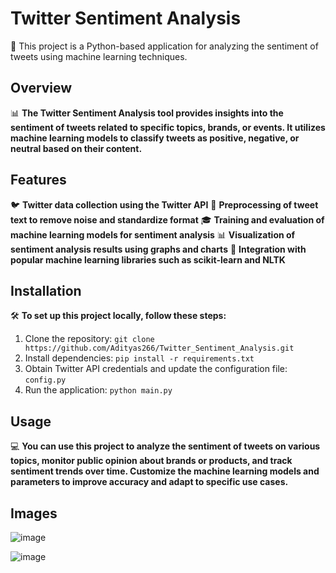 # Twitter Sentiment Analysis

🤖 This project is a Python-based application for analyzing the sentiment of tweets using machine learning techniques.

## Overview

📊 **The Twitter Sentiment Analysis tool provides insights into the sentiment of tweets related to specific topics, brands, or events. It utilizes machine learning models to classify tweets as positive, negative, or neutral based on their content.**

## Features

🐦 **Twitter data collection using the Twitter API**
🧹 **Preprocessing of tweet text to remove noise and standardize format**
🎓 **Training and evaluation of machine learning models for sentiment analysis**
📊 **Visualization of sentiment analysis results using graphs and charts**
🔧 **Integration with popular machine learning libraries such as scikit-learn and NLTK**

## Installation

🛠️ **To set up this project locally, follow these steps:**
1. Clone the repository: `git clone https://github.com/Adityas266/Twitter_Sentiment_Analysis.git`
2. Install dependencies: `pip install -r requirements.txt`
3. Obtain Twitter API credentials and update the configuration file: `config.py`
4. Run the application: `python main.py`

## Usage

💻 **You can use this project to analyze the sentiment of tweets on various topics, monitor public opinion about brands or products, and track sentiment trends over time. Customize the machine learning models and parameters to improve accuracy and adapt to specific use cases.**


## Images
![image](https://github.com/Adityas266/Twitter_Sentiment_Analysis/assets/108875499/452de4ec-e82a-487e-a4b8-866a29f4f8cd)

![image](https://github.com/Adityas266/Twitter_Sentiment_Analysis/assets/108875499/5949a83b-53f8-4fbb-84c0-e4f1c4b95f95)
